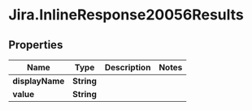 # Jira.InlineResponse20056Results

## Properties

Name | Type | Description | Notes
------------ | ------------- | ------------- | -------------
**displayName** | **String** |  | 
**value** | **String** |  | 


